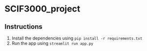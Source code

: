# SCIF3000_project

## Instructions

1. Install the dependencies using `pip install -r requirements.txt`
2. Run the app using `streamlit run app.py`
